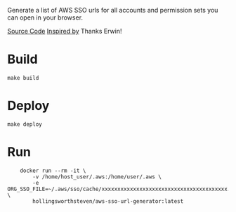 Generate a list of AWS SSO urls for all accounts and permission sets you can open in your browser.

[Source Code](https://github.com/shollingsworth/aws-sso-url-generator)
[Inspired by](https://stackoverflow.com/a/72553317) Thanks Erwin!

# Build

```
make build
```

# Deploy

```
make deploy
```

# Run

```
    docker run --rm -it \
        -v /home/host_user/.aws:/home/user/.aws \
        -e ORG_SSO_FILE=~/.aws/sso/cache/xxxxxxxxxxxxxxxxxxxxxxxxxxxxxxxxxxxxxxxx.json \
        hollingsworthsteven/aws-sso-url-generator:latest
```
